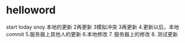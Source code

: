 # helloword
start today snoy 本地的更新
2再更新
3模拟冲突
3再更新
4.更新以后，本地commit
5.服务器上其他人的更新
6.本地修改
7. 服务器上的修改
8. 测试更新
